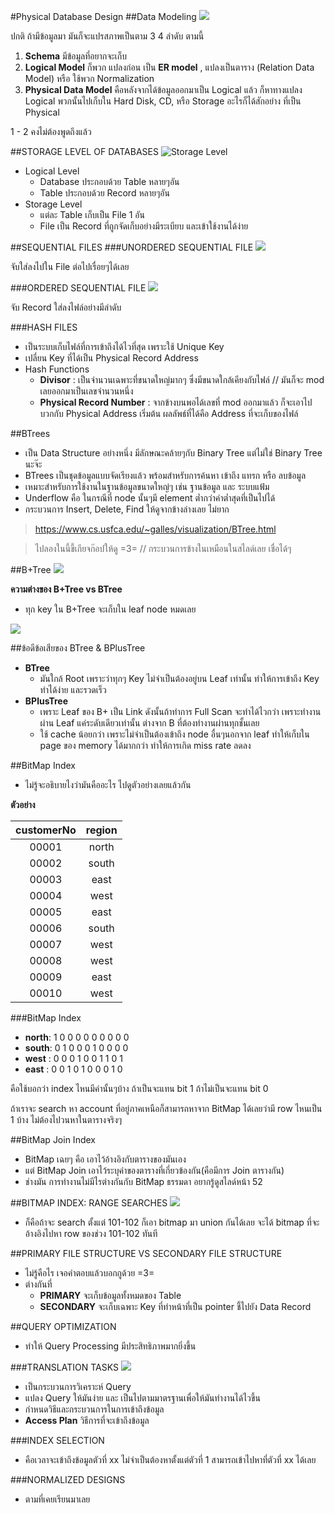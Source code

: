 #Physical Database Design
##Data Modeling
![](./imgs/4level_schema.png)

ปกติ ถ้ามีข้อมูลมา มันก็จะแปรสภาพเป็นตาม 3 4 ลำดับ ตามนี้

1. **Schema** มีข้อมูลที่อยากจะเก็บ
2. **Logical Model** ก็พวก แปลงก่อน เป็น **ER model** , แปลงเป็นตาราง (Relation Data Model) หรือ ใช้พวก Normalization
3. **Physical Data Model** คือหลังจากได้ข้อมูลออกมาเป็น Logical แล้ว ก็หาทางแปลง Logical พวกนั้นไปเก็บใน Hard Disk, CD, หรือ Storage อะไรก็ได้สักอย่าง ที่เป็น Physical

1 - 2 คงไม่ต้องพูดถึงแล้ว

##STORAGE LEVEL OF DATABASES
![Storage Level](./imgs/phy-1.jpg)

- Logical Level
  - Database ประกอบด้วย Table หลายๆอัน
  - Table ประกอบด้วย Record หลายๆอัน
- Storage Level
  - แต่ละ Table เก็บเป็น File 1 อัน
  - File เป็น Record ที่ถูกจัดเก็บอย่างมีระเบียบ และเข้าใช้งานได้ง่าย

##SEQUENTIAL FILES
###UNORDERED SEQUENTIAL FILE
![](./imgs/phy-2.jpg)

จับใส่ลงไปใน File ต่อไปเรื่อยๆได้เลย

###ORDERED SEQUENTIAL FILE
![](./imgs/phy-3.jpg)

จับ Record ใส่ลงไฟล์อย่างมีลำดับ

###HASH FILES
- เป็นระบบเก็บไฟล์ที่การเข้าถึงได้ไวที่สุด เพราะใช้ Unique Key
- เปลี่ยน Key ที่ได้เป็น Physical Record Address
- Hash Functions
  - **Divisor** : เป็นจำนวนเฉพาะที่ขนาดใหญ่มากๆ ซึ่งมีขนาดใกล้เคียงกับไฟล์ // มันก็จะ mod เลยออกมาเป็นเลขจำนวนหนึ่ง
  - **Physical Record Number** : จากข้างบนพอได้เลขที่ mod ออกมาแล้ว ก็จะเอาไปบวกกับ Physical Address เริ่มต้น ผลลัพธ์ที่ได้คือ Address ที่จะเก็บของไฟล์

##BTrees
- เป็น Data Structure อย่างหนึ่ง มีลักษณะคล้ายๆกับ Binary Tree แต่ไม่ใช่ Binary Tree นะจ๊ะ
- BTrees เป็นชุดข้อมูลแบบจัดเรียงแล้ว พร้อมสำหรับการค้นหา เข้าถึง แทรก หรือ ลบข้อมูล
- เหมาะสำหรับการใช้งานในฐานข้อมูลขนาดใหญ่ๆ เช่น ฐานข้อมูล และ ระบบแฟ้ม
- Underflow คือ ในกรณีที่ node นั้นๆมี element ต่ำกว่าค่าต่ำสุดที่เป็นไปได้
- กระบวนการ Insert, Delete, Find ให้ดูจากข้างล่างเลย ไม่ยาก

> https://www.cs.usfca.edu/~galles/visualization/BTree.html

> ไปลองในนี้ขี้เกียจก๊อปให้ดู =3= // กระบวนการข้างในเหมือนในสไลด์เลย เชื่อได้ๆ

##B+Tree
![](./imgs/phy-4.jpg)

**ความต่างของ B+Tree vs BTree**
- ทุก key ใน B+Tree จะเก็บใน leaf node หมดเลย

![](./imgs/l6UyF.png)

##ข้อดีข้อเสียของ BTree & BPlusTree
- **BTree**
  - มันใกล้ Root เพราะว่าทุกๆ Key ไม่จำเป็นต้องอยู่บน Leaf เท่านั้น ทำให้การเข้าถึง Key ทำได้ง่าย และรวดเร็ว
- **BPlusTree**
  - เพราะ Leaf ของ B+ เป็น Link ดังนั้นถ้าทำการ Full Scan จะทำได้ไวกว่า เพราะทำงานผ่าน Leaf แค่ระดับเดียวเท่านั้น ต่างจาก B ที่ต้องทำงานผ่านทุกชั้นเลย
  - ใช้ cache น้อยกว่า เพราะไม่จำเป็นต้องเข้าถึง node อื่นๆนอกจาก leaf ทำให้เก็บใน page ของ memory ได้มากกว่า ทำให้การเกิด miss rate ลดลง

##BitMap Index
- ไม่รู้จะอธิบายไงว่ามันคืออะไร ไปดูตัวอย่างเลยแล้วกัน

**ตัวอย่าง**

| customerNo | region |
|:----------:|:------:|
| 00001 | north |
| 00002 | south |
| 00003 | east |
| 00004 | west |
| 00005 | east |
| 00006 | south |
| 00007 | west |
| 00008 | west |
| 00009 | east |
| 00010 | west |

###BitMap Index
- **north**: 1 0 0 0 0 0 0 0 0 0
- **south**: 0 1 0 0 0 1 0 0 0 0
- **west**  : 0 0 0 1 0 0 1 1 0 1
- **east**  : 0 0 1 0 1 0 0 0 1 0

คือใช้บอกว่า index ไหนมีค่านั้นๆบ้าง ถ้าเป็นจะแทน bit 1 ถ้าไม่เป็นจะแทน bit 0

ถ้าเราจะ search หา account ที่อยู่ภาคเหนือก็สามารถหาจาก BitMap ได้เลยว่ามี row ไหนเป็น 1 บ้าง ไม่ต้องไปวนหาในตารางจริงๆ

##BitMap Join Index
- BitMap เฉยๆ คือ เอาไว้อ้างอิงกับตารางของมันเอง
- แต่ BitMap Join เอาไว้ระบุค่าของตารางที่เกี่ยวข้องกัน(คือมีการ Join ตารางกัน)
- ช่างมัน การทำงานไม่มีไรต่างกันกับ BitMap ธรรมดา อยากรู้ดูสไลด์หน้า 52

##BITMAP INDEX: RANGE SEARCHES
![](./imgs/phy-5.jpg)

- ก็คือถ้าจะ search ตั้งแต่ 101-102 ก็เอา bitmap มา union กันได้เลย จะได้ bitmap ที่จะอ้างอิงไปหา row ของช่วง 101-102 ทันที

##PRIMARY FILE STRUCTURE VS SECONDARY FILE STRUCTURE
- ไม่รู้คือไร เจอคำตอบแล้วบอกกูด้วย =3=
- ต่างกันที่
  - **PRIMARY** จะเก็บข้อมูลทั้งหมดของ Table
  - **SECONDARY** จะเก็บเฉพาะ Key ที่ทำหน้าที่เป็น pointer ชี้ไปยัง Data Record

##QUERY OPTIMIZATION
- ทำให้ Query Processing มีประสิทธิภาพมากยิ่งขึ้น

###TRANSLATION TASKS
![](./imgs/phy-6.jpg)

- เป็นกระบวนการวิเคราะห์ Query
- แปลง Query ให้มันง่าย และ เป็นไปตามมาตรฐานเพื่อให้มันทำงานได้ไวขึ้น
- กำหนดวิธีและกระบวนการในการเข้าถึงข้อมูล
- **Access Plan** วิธีการที่จะเข้าถึงข้อมูล

###INDEX SELECTION
- คือเวลาจะเข้าถึงข้อมูลตัวที่ xx ไม่จำเป็นต้องหาตั้งแต่ตัวที่ 1 สามารถเข้าไปหาที่ตัวที่ xx ได้เลย

###NORMALIZED DESIGNS
- ตามที่เคยเรียนมาเลย
